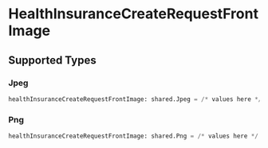 # HealthInsuranceCreateRequestFrontImage


## Supported Types

### Jpeg

```python
healthInsuranceCreateRequestFrontImage: shared.Jpeg = /* values here */
```

### Png

```python
healthInsuranceCreateRequestFrontImage: shared.Png = /* values here */
```

